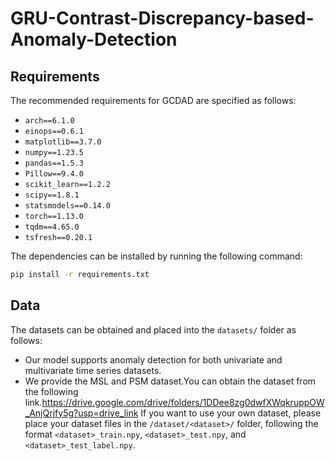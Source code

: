 # GRU-Contrast-Discrepancy-based-Anomaly-Detection
## Requirements
The recommended requirements for GCDAD are specified as follows:
- `arch==6.1.0`
- `einops==0.6.1`
- `matplotlib==3.7.0`
- `numpy==1.23.5`
- `pandas==1.5.3`
- `Pillow==9.4.0`
- `scikit_learn==1.2.2`
- `scipy==1.8.1`
- `statsmodels==0.14.0`
- `torch==1.13.0`
- `tqdm==4.65.0`
- `tsfresh==0.20.1`

The dependencies can be installed by running the following command:

```bash
pip install -r requirements.txt
```

## Data

The datasets can be obtained and placed into the `datasets/` folder as follows:

- Our model supports anomaly detection for both univariate and multivariate time series datasets.
- We provide the MSL and PSM dataset.You can obtain the dataset from the following link.<https://drive.google.com/drive/folders/1DDee8zg0dwfXWqkruppOW_AnjQrjfy5g?usp=drive_link> If you want to use your own dataset, please place your dataset files in the `/dataset/<dataset>/` folder, following the format `<dataset>_train.npy`, `<dataset>_test.npy`, and `<dataset>_test_label.npy`.



